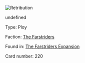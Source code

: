 
![Retribution](https://warhammerunderworlds.com/wp-content/uploads/sites/6/2018/03/220_ENG.png)

undefined

Type: Ploy

Faction: [The Farstriders](/factions/the-farstriders.md)

Found in: [The Farstriders Expansion](/locations/the-farstriders-expansion.md)

Card number: 220
